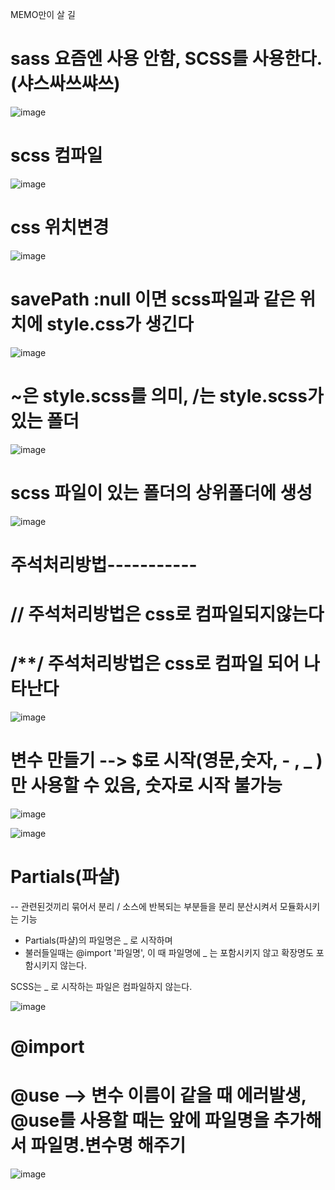 MEMO만이 살 길
# sass 요즘엔 사용 안함, SCSS를 사용한다. (샤스싸쓰쌰쓰)
![image](https://github.com/sxhyxn/sass/assets/129706893/347deb2c-f247-46e7-815a-87aa6048d50e)

# scss 컴파일
![image](https://github.com/sxhyxn/sass/assets/129706893/0d1addab-6e08-4ee5-883b-5fd165fe394e)

# css 위치변경
![image](https://github.com/sxhyxn/sass/assets/129706893/605115c4-02c1-4ca9-b9a9-6131ebc9de93)

# savePath :null 이면 scss파일과 같은 위치에 style.css가 생긴다
![image](https://github.com/sxhyxn/sass/assets/129706893/c4adf7ea-c329-4fa0-9c25-4ae755d49de4)

# ~은 style.scss를 의미, /는 style.scss가 있는 폴더
![image](https://github.com/sxhyxn/sass/assets/129706893/f8aedaa1-77f1-41b2-9a89-70c8ee962d9d)

# scss 파일이 있는 폴더의 상위폴더에 생성
![image](https://github.com/sxhyxn/sass/assets/129706893/6adf5f1a-e786-4fea-8974-2e097e28d76e)

# 주석처리방법-----------
# // 주석처리방법은 css로 컴파일되지않는다
# /**/ 주석처리방법은 css로 컴파일 되어 나타난다
![image](https://github.com/sxhyxn/sass/assets/129706893/4b27d5c7-e926-44ba-8a56-37734abb01c1)

# 변수 만들기 --> $로 시작(영문,숫자, - , _ )만 사용할 수 있음, 숫자로 시작 불가능
![image](https://github.com/sxhyxn/sass/assets/129706893/f3d882f3-2356-4693-a448-140ee85eea93)

![image](https://github.com/sxhyxn/sass/assets/129706893/724b920c-afdf-4569-965d-ac6052780f52)

# Partials(파샬)
 -- 관련된것끼리 묶어서 분리 / 소스에 반복되는 부분들을 분리 분산시켜서 모듈화시키는 기능
 
  * Partials(파샬)의 파일명은 _ 로 시작하며
  * 불러들일때는 @import '파일명', 이 때 파일명에 _ 는 포함시키지 않고 확장명도 포함시키지 않는다.

SCSS는 _ 로 시작하는 파일은 컴파일하지 않는다.

![image](https://github.com/sxhyxn/sass/assets/129706893/34203867-43cb-41aa-856a-26f4a3085dcb)

# @import
# @use --> 변수 이름이 같을 때 에러발생, @use를 사용할 때는 앞에 파일명을 추가해서 파일명.변수명 해주기
![image](https://github.com/sxhyxn/sass/assets/129706893/faf4d3a0-5b8a-48c1-884b-1d320ae9d119)
